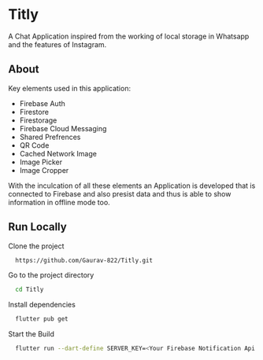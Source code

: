# Titly

A Chat Application inspired from the working of local storage in Whatsapp and the features of Instagram.

## About

Key elements used in this application:
- Firebase Auth
- Firestore
- Firestorage
- Firebase Cloud Messaging
- Shared Prefrences
- QR Code
- Cached Network Image
- Image Picker
- Image Cropper

With the inculcation of all these elements an Application is developed that is connected to Firebase and also presist data and thus is able to show information in offline mode too. 


## Run Locally

Clone the project

```bash
  https://github.com/Gaurav-822/Titly.git
```

Go to the project directory

```bash
  cd Titly
```

Install dependencies

```bash
  flutter pub get
```

Start the Build

```bash
  flutter run --dart-define SERVER_KEY=<Your Firebase Notification Api Key>
```


